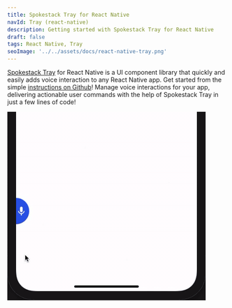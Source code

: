 ```yaml
---
title: Spokestack Tray for React Native
navId: Tray (react-native)
description: Getting started with Spokestack Tray for React Native
draft: false
tags: React Native, Tray
seoImage: '../../assets/docs/react-native-tray.png'
---
```


[Spokestack Tray](/docs/concepts/tray) for React Native is a UI component library that quickly and easily adds voice interaction to any React Native app. Get started from the simple [instructions on Github](https://github.com/spokestack/react-native-spokestack-tray#installation)! Manage voice interactions for your app, delivering actionable user commands with the help of Spokestack Tray in just a few lines of code!

[![Spokestack Tray for React Native in action](https://github.com/spokestack/react-native-spokestack-tray/raw/develop/example/tray_example.gif)](https://github.com/spokestack/react-native-spokestack-tray/raw/develop/example/tray_example.gif)
